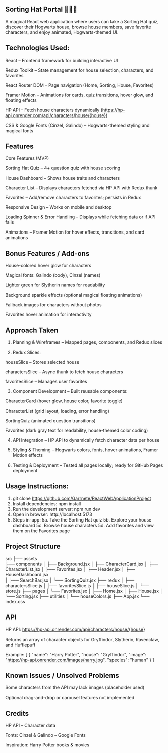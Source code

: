 ## Sorting Hat Portal 🧙🏻‍♂️

A magical React web application where users can take a Sorting Hat quiz, discover their Hogwarts house, browse house members, save favorite characters, and enjoy animated, Hogwarts-themed UI.

## Technologies Used:

React – Frontend framework for building interactive UI

Redux Toolkit – State management for house selection, characters, and favorites

React Router DOM – Page navigation (Home, Sorting, House, Favorites)

Framer Motion – Animations for cards, quiz transitions, hover glow, and floating effects

HP API – Fetch house characters dynamically (https://hp-api.onrender.com/api/characters/house/{house})

CSS & Google Fonts (Cinzel, Galindo) – Hogwarts-themed styling and magical fonts

## Features
Core Features (MVP)

Sorting Hat Quiz – 4+ question quiz with house scoring

House Dashboard – Shows house traits and characters

Character List – Displays characters fetched via HP API with Redux thunk

Favorites – Add/remove characters to favorites; persists in Redux

Responsive Design – Works on mobile and desktop

Loading Spinner & Error Handling – Displays while fetching data or if API fails

Animations – Framer Motion for hover effects, transitions, and card animations

## Bonus Features / Add-ons

House-colored hover glow for characters

Magical fonts: Galindo (body), Cinzel (names)

Lighter green for Slytherin names for readability

Background sparkle effects (optional magical floating animations)

Fallback images for characters without photos

Favorites hover animation for interactivity

## Approach Taken

1. Planning & Wireframes – Mapped pages, components, and Redux slices

2. Redux Slices:

houseSlice – Stores selected house

charactersSlice – Async thunk to fetch house characters

favoritesSlice – Manages user favorites

3. Component Development – Built reusable components:

CharacterCard (hover glow, house color, favorite toggle)

CharacterList (grid layout, loading, error handling)

SortingQuiz (animated question transitions)

Favorites (dark gray text for readability, house-themed color coding)

4. API Integration – HP API to dynamically fetch character data per house

5. Styling & Theming – Hogwarts colors, fonts, hover animations, Framer Motion effects

6. Testing & Deployment – Tested all pages locally; ready for GitHub Pages deployment

## Usage Instructions:

1. git clone https://github.com/Garrnete/ReactWebApplicationProject
2. Install dependencies: 
      npm install
3. Run the development server:
      npm run dev
4. Open in browser: http://localhost:5173
5. Steps in-app:
      5a. Take the Sorting Hat quiz
      5b. Explore your house dashboard
      5c. Browse house characters
      5d. Add favorites and view them on the Favorites page

## Project Structure

src
├── assets               
├── components
│   ├── Background.jsx
│   ├── CharacterCard.jsx
│   ├── CharacterList.jsx
│   ├── Favorites.jsx
│   ├── Header.jsx
│   ├── HouseDashboard.jsx  
│   ├── SearchBar.jsx
│   └── SortingQuiz.jsx
├── redux
│   ├── charactersSlice.js
│   ├── favoritesSlice.js
│   ├── houseSlice.js
│   └── store.js
├── pages
│   └── Favorites.jsx
│   ├── Home.jsx
│   ├── House.jsx
│   └── Sorting.jsx
├── utilities
│   └── houseColors.js
├── App.jsx
└── index.css

## API

HP API: https://hp-api.onrender.com/api/characters/house/{house}

Returns an array of character objects for Gryffindor, Slytherin, Ravenclaw, and Hufflepuff

Example:
   [
  {
    "name": "Harry Potter",
    "house": "Gryffindor",
    "image": "https://hp-api.onrender.com/images/harry.jpg",
    "species": "human"
  }
]

## Known Issues / Unsolved Problems

Some characters from the API may lack images (placeholder used)

Optional drag-and-drop or carousel features not implemented

## Credits

HP API – Character data

Fonts: Cinzel & Galindo – Google Fonts

Inspiration: Harry Potter books & movies